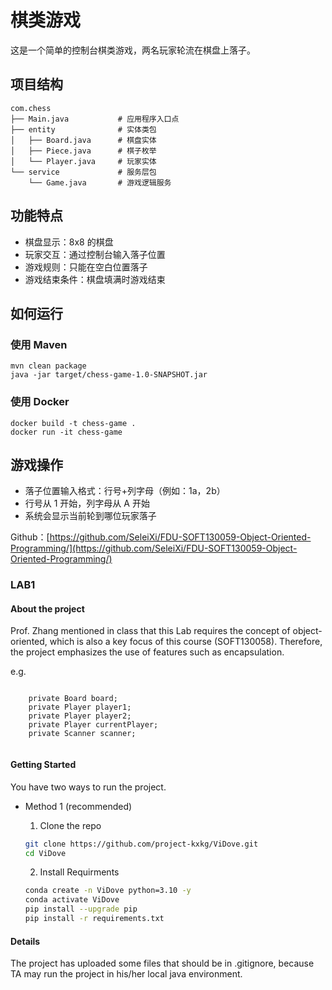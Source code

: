 # 棋类游戏

这是一个简单的控制台棋类游戏，两名玩家轮流在棋盘上落子。

## 项目结构

```
com.chess
├── Main.java           # 应用程序入口点
├── entity              # 实体类包
│   ├── Board.java      # 棋盘实体
│   ├── Piece.java      # 棋子枚举
│   └── Player.java     # 玩家实体
└── service             # 服务层包
    └── Game.java       # 游戏逻辑服务
```

## 功能特点

- 棋盘显示：8x8 的棋盘
- 玩家交互：通过控制台输入落子位置
- 游戏规则：只能在空白位置落子
- 游戏结束条件：棋盘填满时游戏结束

## 如何运行

### 使用 Maven

```
mvn clean package
java -jar target/chess-game-1.0-SNAPSHOT.jar
```

### 使用 Docker

```
docker build -t chess-game .
docker run -it chess-game
```

## 游戏操作

- 落子位置输入格式：行号+列字母（例如：1a，2b）
- 行号从 1 开始，列字母从 A 开始
- 系统会显示当前轮到哪位玩家落子

Github：[https://github.com/SeleiXi/FDU-SOFT130059-Object-Oriented-Programming/](https://github.com/SeleiXi/FDU-SOFT130059-Object-Oriented-Programming/)

### LAB1

#### About the project

Prof. Zhang mentioned in class that this Lab requires the concept of object-oriented, which is also a key focus of this course (SOFT130058). Therefore, the project emphasizes the use of features such as encapsulation.

e.g.

```Game.Java

    private Board board;
    private Player player1;
    private Player player2;
    private Player currentPlayer;
    private Scanner scanner;


```

####

#### Getting Started

You have two ways to run the project.

- Method 1 (recommended)

  1. Clone the repo

  ```sh
  git clone https://github.com/project-kxkg/ViDove.git
  cd ViDove
  ```

  2. Install Requirments

  ```sh
  conda create -n ViDove python=3.10 -y
  conda activate ViDove
  pip install --upgrade pip
  pip install -r requirements.txt
  ```

#### Details

The project has uploaded some files that should be in .gitignore, because TA may run the project in his/her local java environment.
